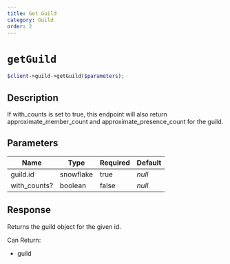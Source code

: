 ```yaml
---
title: Get Guild
category: Guild
order: 2
---
```


# `getGuild`

```php
$client->guild->getGuild($parameters);
```

## Description

If with_counts is set to true, this endpoint will also return approximate_member_count and approximate_presence_count for the guild.

## Parameters


Name | Type | Required | Default
--- | --- | --- | ---
guild.id | snowflake | true | *null*
with_counts? | boolean | false | *null*

## Response

Returns the guild object for the given id.

Can Return:

* guild
